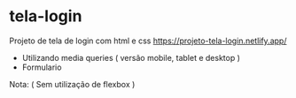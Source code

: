 # tela-login
Projeto de tela de login com html e css https://projeto-tela-login.netlify.app/
* Utilizando media queries ( versão mobile, tablet e desktop )
* Formulario

Nota: ( Sem utilização de flexbox )
